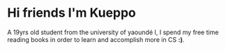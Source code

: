 # Hi friends I'm Kueppo
A 19yrs old student from the university of yaoundé I, I spend my free time reading books in order to learn and accomplish more in CS **:)**.
